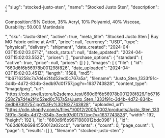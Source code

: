 {
  "slug": "stocked-justo-sten",
  "name": "Stocked Justo Sten",
  "description": "<p>Composition:15% Cotton, 35% Acryl, 10% Polyamid, 40% Viscose, Durability: 50.000 Martindale</p>",
  "sku": "Justo-Sten",
  "active": true,
  "meta_title": "Stocked Justo Sten | Buy MO Fabric online at A+R",
  "price": null,
  "currency": "USD",
  "type": "physical",
  "delivery": "shipment",
  "date_created": "2024-04-03T15:02:03.071Z",
  "stock_status": null,
  "date_updated": "2024-04-03T15:02:03.552Z",
  "prices": [],
  "purchase_options": {
    "standard": {
      "active": true,
      "price": null,
      "prices": []
    }
  },
  "images": [
    {
      "file": {
        "id": "660d6f6b56978b001298f826",
        "date_uploaded": "2024-04-03T15:02:03.451Z",
        "length": 11588,
        "md5": "1b6716258c7a7d4e2f4d52ed0c767a5a",
        "filename": "Justo_Sten_1333f91c-3d4b-4d72-834b-3edb97d01757.jpg?v=1637743828",
        "content_type": "image/jpeg",
        "url": "https://cdn.swell.store/b2sdemo_test/660d6f6b56978b001298f826/1b6716258c7a7d4e2f4d52ed0c767a5a/Justo_Sten_1333f91c-3d4b-4d72-834b-3edb97d01757.jpg%3Fv%3D1637743828",
        "uploaded_url": "https://cdn.shopify.com/s/files/1/0012/2005/1002/products/Justo_Sten_1333f91c-3d4b-4d72-834b-3edb97d01757.jpg?v=1637743828",
        "width": 192,
        "height": 192
      },
      "id": "660d6f6b9971980012bdc096"
    }
  ],
  "id": "660d6f6b6984550012a02ccb",
  "variants": {
    "count": 0,
    "page_count": 1,
    "page": 1,
    "results": []
  },
  "filename": "stocked-justo-sten"
}